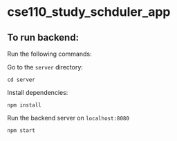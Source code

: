 # cse110_study_schduler_app

To run backend:
---
Run the following commands:

Go to the `server` directory:
```
cd server
```

Install dependencies:
```
npm install
```

Run the backend server on `localhost:8080`
```
npm start
```
